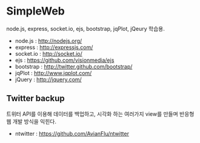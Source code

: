 SimpleWeb
=========

node.js, express, socket.io, ejs, bootstrap, jqPlot, jQeury 학습용.

* node.js : http://nodejs.org/
* express : http://expressjs.com/
* socket.io : http://socket.io/
* ejs : https://github.com/visionmedia/ejs
* bootstrap : http://twitter.github.com/bootstrap/
* jqPlot : http://www.jqplot.com/
* jQuery : http://jquery.com/

Twitter backup
--------------
트위터 API를 이용해 데이터를 백업하고, 시각화 하는 여러가지 view를 만들며 반응형 웹 개발 방식을 익힌다.

 * ntwitter : https://github.com/AvianFlu/ntwitter
 